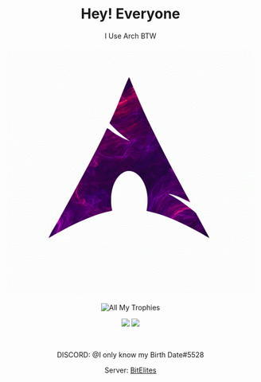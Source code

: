 <h1 align="center">Hey! Everyone</h1>
<p align="center">
I Use Arch BTW
</p>

<p align="center">
<img src="./Arch.gif">
</p>

<p align="center">
  <img src="https://github-profile-trophy.vercel.app/?username=hackerW1&theme=dracula&margin-w=15&margin-h=15&column=7" alt="All My Trophies" />
</p>

<p align="center">
  <img src="https://github-readme-stats.vercel.app/api?username=hackerW1&hide_border=true&t&card_width=175&theme=onedark" />
  <img src="https://github-readme-stats.vercel.app/api/top-langs/?username=hackerW1&layout=compact&hide_border=true&t&card_width=250&theme=onedark" height="195rem" />
</p>

<br />

<p align="center"> DISCORD: @I only know my Birth Date#5528 </p>
<p align="center"> Server:  <a href="https://discord.gg/VfuCeWW9"> BitElites </a> </p>
